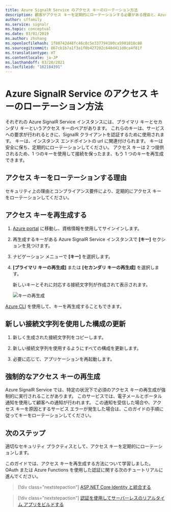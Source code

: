 ```yaml
---
title: Azure SignalR Service のアクセス キーのローテーション方法
description: 顧客がアクセス キーを定期的にローテーションする必要がある理由と、Azure portal の GUI と Azure CLI を使用してこれを実行する方法の概要。
author: sffamily
ms.service: signalr
ms.topic: conceptual
ms.date: 03/01/2019
ms.author: zhshang
ms.openlocfilehash: 1f80742d48fc46c8c5e337794100ca5901818c88
ms.sourcegitcommit: 867cb1b7a1f3a1f0b427282c648d411d0ca4f81f
ms.translationtype: HT
ms.contentlocale: ja-JP
ms.lasthandoff: 03/20/2021
ms.locfileid: "102184391"
---
```

# <a name="how-to-rotate-access-key-for-azure-signalr-service"></a>Azure SignalR Service のアクセス キーのローテーション方法

それぞれの Azure SignalR Service インスタンスには、プライマリ キーとセカンダリ キーというアクセス キーのペアがあります。 これらのキーは、サービスへの要求が行われるときに、SignalR クライアントを認証するために使用されます。 キーは、インスタンス エンドポイントの url に関連付けられます。 キーは安全に保ち、定期的にローテーションしてください。 アクセス キーは 2 つ提供されるため、1 つのキーを使用して接続を保ったまま、もう 1 つのキーを再生成できます。

## <a name="why-rotate-access-keys"></a>アクセス キーをローテーションする理由

セキュリティ上の理由とコンプライアンス要件により、定期的にアクセス キーをローテーションしてください。

## <a name="regenerate-access-keys"></a>アクセス キーを再生成する

1. [Azure portal](https://portal.azure.com/) に移動し、資格情報を使用してサインインします。

1. 再生成するキーがある Azure SignalR Service インスタンスで **[キー]** セクションを見つけます。

1. ナビゲーション メニューで **[キー]** を選択します。

1. **[プライマリ キーの再生成]** または **[セカンダリ キーの再生成]** を選択します。

   新しいキーとそれに対応する接続文字列が作成されて表示されます。

   ![キーの再生成](media/signalr-howto-key-rotation/regenerate-keys.png)

[Azure CLI](/cli/azure/signalr/key#az-signalr-key-renew) を使用して、キーを再生成することもできます。

## <a name="update-configurations-with-new-connection-strings"></a>新しい接続文字列を使用した構成の更新

1. 新しく生成された接続文字列をコピーします。

1. 新しい接続文字列を使用するようにすべての構成を更新します。

1. 必要に応じて、アプリケーションを再起動します。

## <a name="forced-access-key-regeneration"></a>強制的なアクセス キーの再生成

Azure SignalR Service では、特定の状況下で必須のアクセス キーの再生成が強制的に実行されることがあります。 このサービスでは、電子メールとポータル通知を使用して顧客への通知が行われます。 この通知を受信した場合や、アクセス キーを原因とするサービス エラーが発生した場合は、このガイドの手順に従ってキーをローテーションしてください。

## <a name="next-steps"></a>次のステップ

適切なセキュリティ プラクティスとして、アクセス キーを定期的にローテーションします。

このガイドでは、アクセス キーを再生成する方法について学習しました。 OAuth または Azure Functions を使用した認証に関する次のチュートリアルに進んでください。

> [!div class="nextstepaction"]
> [ASP.NET Core Identity と統合する](./signalr-concept-authenticate-oauth.md)

> [!div class="nextstepaction"]
> [認証を使用してサーバーレスのリアルタイム アプリをビルドする](./signalr-tutorial-authenticate-azure-functions.md)